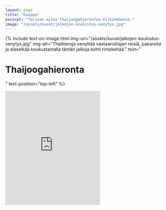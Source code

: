 ```yaml
---
layout: page
title: "Kauppa"
excerpt: "Tarjoan aitoa thaijoogahierontaa Viikinmäessä."
image: "/assets/kuvat/jalkojen-koukistus-venytys.jpg"
---
```


{% include text-on-image.html img-url="/assets/kuvat/jalkojen-koukistus-venytys.jpg" img-alt="Thaihieroja venyttää vastaanottajan reisiä, pakaroita ja alaselkää koukustamalla tämän jalkoja kohti rintakehää." text="<h1>Thaijoogahieronta</h1>" text-position="top-left" %}

<iframe style="width:300px;height:360px" src="https://holvi.com/shop/liekki-wellness/product/b5e927bffec49b2d7ad132b8095d60a3/embedded/" frameborder="0"></iframe>